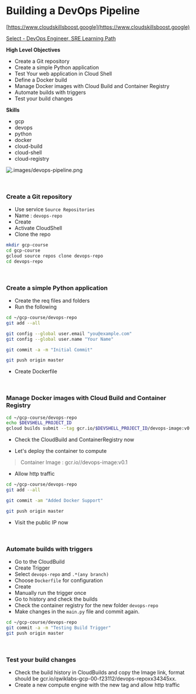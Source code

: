 # Building a DevOps Pipeline

[https://www.cloudskillsboost.google](https://www.cloudskillsboost.google)

[Select - DevOps Engineer, SRE Learning Path](https://www.cloudskillsboost.google/paths)

**High Level Objectives**
- Create a Git repository
- Create a simple Python application
- Test Your web application in Cloud Shell
- Define a Docker build
- Manage Docker images with Cloud Build and Container Registry
- Automate builds with triggers
- Test your build changes



**Skills**
- gcp
- devops
- python
- docker
- cloud-build
- cloud-shell
- cloud-registry





![.images/devops-pipeline.png](.images/devops-pipeline.png)




<br>

### Create a Git repository

- Use service `Source Repositories`
- Name : `devops-repo`
- Create
- Activate CloudShell
- Clone the repo

```bash
mkdir gcp-course
cd gcp-course
gcloud source repos clone devops-repo
cd devops-repo
```

<br>

### Create a simple Python application

- Create the req files and folders
- Run the following


```bash
cd ~/gcp-course/devops-repo
git add --all

git config --global user.email "you@example.com"
git config --global user.name "Your Name"

git commit -a -m "Initial Commit"

git push origin master
```

- Create Dockerfile

<br>

### Manage Docker images with Cloud Build and Container Registry

```bash
cd ~/gcp-course/devops-repo
echo $DEVSHELL_PROJECT_ID
gcloud builds submit --tag gcr.io/$DEVSHELL_PROJECT_ID/devops-image:v0.1 .
```

- Check the CloudBuild and ContainerRegistry now

- Let's deploy the container to compute

> Container Image : gcr.io/<your-project-id-here>/devops-image:v0.1

- Allow http traffic

```bash
cd ~/gcp-course/devops-repo
git add --all

git commit -am "Added Docker Support"

git push origin master
```

- Visit the public IP now


<br>

### Automate builds with triggers

- Go to the CloudBuild
- Create Trigger
- Select `devops-repo` and `.*(any branch)`
- Choose `Dockerfile` for configuration
- Create
- Manually run the trigger once
- Go to history and check the builds 
- Check the container registry for the new folder `devops-repo`
- Make changes in the `main.py` file and commit again.

```bash
cd ~/gcp-course/devops-repo
git commit -a -m "Testing Build Trigger"
git push origin master
```

<br>

###  Test your build changes

- Check the build history in CloudBuilds and copy the Image link, format should be gcr.io/qwiklabs-gcp-00-f23112/devops-repoxx34345xx.
- Create a new compute engine with the new tag and allow http traffic